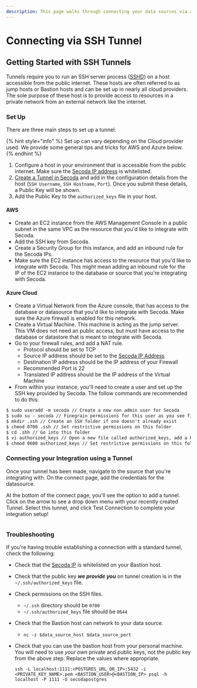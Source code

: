 ```yaml
---
description: This page walks through connecting your data sources via a direct SSH tunnel
---
```


# Connecting via SSH Tunnel

## **Getting Started with SSH Tunnels** <a href="#h_3a4bfd6458" id="h_3a4bfd6458"></a>

Tunnels require you to run an SSH server process ([SSHD](https://www.ssh.com/academy/ssh/sshd)) on a host accessible from the public internet. These hosts are often referred to as jump hosts or Bastion hosts and can be set up in nearly all cloud providers. The sole purpose of these host is to provide access to resources in a private network from an external network like the internet.

### Set Up

There are three main steps to set up a tunnel:&#x20;

{% hint style="info" %}
Set up can vary depending on the Cloud provider used. We provide some general tips and tricks for AWS and Azure below.&#x20;
{% endhint %}

1. Configure a host in your environment that is accessible from the public internet. Make sure the [Secoda IP address](../../faq.md#what-are-the-ip-addresses-for-secoda) is whitelisted.&#x20;
2. [Create a Tunnel in Secoda](https://app.secoda.co/tunnles/new) and add in the configuration details from the host (`SSH Username`, `SSH Hostname`, `Port`). Once you submit these details, a Public Key will be shown.&#x20;
3. Add the Public Key to the `authorized_keys` file in your host. &#x20;

#### AWS

* Create an EC2 instance from the AWS Management Console in a public subnet in the same VPC as the resource that you'd like to integrate with Secoda.
* Add the SSH key from Secoda.
* Create a Security Group for this instance, and add an inbound rule for the Secoda IPs.&#x20;
* Make sure the EC2 instance has access to the resource that you'd like to integrate with Secoda. This might mean adding an inbound rule for the IP of the EC2 instance to the database or source that you're integrating with Secoda.

#### Azure Cloud

* Create a Virtual Network from the Azure console, that has access to the database or datasource that you'd like to integrate with Secoda. Make sure the Azure firewall is enabled for this network.&#x20;
* Create a Virtual Machine. This machine is acting as the jump server. This VM does not need an public access, but must have access to the database or datastore that is meant to integrate with Secoda.
* Go to your firewall rules, and add a NAT rule.&#x20;
  * Protocol should be set to TCP
  * Source IP address should be set to the [Secoda IP Address](../../faq.md#what-are-the-ip-addresses-for-secoda)
  * Destination IP address should be the IP address of your Firewall
  * Recommended Port is 22
  * Translated IP address should be the IP address of the Virtual Machine
* From within your instance, you'll need to create a user and set up the SSH key provided by Secoda. The follow commands are recommended to do this:

```xml
$ sudo useradd -m secoda // Create a new non admin user for Secoda
$ sudo su - secoda // Finegrain permissions for this user as you see fit
$ mkdir .ssh // Create an SSH folder if one doesn't already exist
$ chmod 0700 .ssh // Set restrictive permissions on this folder
$ cd .shh // Go into this folder
$ vi authorized_keys // Open a new file called authorized_keys, add a Public Key to this file and save it
$ chmod 0600 authorized_keys // Set restrictive permissions on this folder
```

### Connecting your Integration using a Tunnel

Once your tunnel has been made, navigate to the source that you're integrating with. On the connect page, add the credentials for the datasource.&#x20;

At the bottom of the connect page, you'll see the option to add a tunnel. Click on the arrow to see a drop down menu with your recently created Tunnel. Select this tunnel, and click Test Connection to complete your integration setup!

<figure><img src="https://secoda-public-media-assets.s3.amazonaws.com/6fec8c62-f468-4411-8ade-6dca075dda43.png" alt=""></figure>

### Troubleshooting <a href="#h_4e44bc0849" id="h_4e44bc0849"></a>

If you're having trouble establishing a connection with a standard tunnel, check the following:

* Check that the [Secoda IP](../../faq.md#what-are-the-ip-addresses-for-secoda) is whitelisted on your Bastion host.
* Check that the public key _**we provide you**_ on tunnel creation is in the `~/.ssh/authorized_keys` file.
* Check permissions on the SSH files.
  * `~/.ssh` directory should be `0700`
  * `~/.ssh/authorized_keys` file should be `0644`
* Check that the Bastion host can network to your data source.
  * `nc -z $data_source_host $data_source_port`
*   Check that you can use the bastion host from your personal machine. You will need to use _your own_ private and public keys, not the public key from the above step. Replace the values where appropriate.

    ```
    ssh -L localhost:1111:<POSTGRES_URL_OR_IP>:5432 -i <PRIVATE_KEY_NAME>.pem <BASTION_USER>@<BASTION_IP> psql -h localhost -P 1111 -U secodapostgres
    ```
